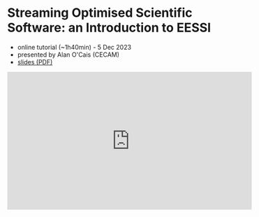 # Streaming Optimised Scientific Software: an Introduction to EESSI

* online tutorial (~1h40min) - 5 Dec 2023
* presented by Alan O'Cais (CECAM)
* [slides (PDF)](https://raw.githubusercontent.com/eessi/docs/main/talks/20231205-Introduction-to-EESSI-CASTIEL2/20231205-Introduction-to-EESSI-CASTIEL2.pdf)

<iframe width="560" height="315" src="https://www.youtube.com/embed/KAYI9oKFLxA" title="YouTube video player" frameborder="0" allow="accelerometer; autoplay; clipboard-write; encrypted-media; gyroscope; picture-in-picture; web-share" allowfullscreen></iframe>
